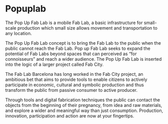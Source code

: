 # Popuplab

The Pop Up Fab Lab is a mobile Fab Lab, a basic infrastructure for small-scale production which small size allows movement and transportation to any location.

The Pop Up Fab Lab concept is to bring the Fab Lab to the public when the public cannot reach the Fab Lab. Pop up Fab Lab seeks to expand the potential of Fab Labs beyond spaces that can perceived as “for connoisseurs” and reach a wider audience. The Pop Up Fab Lab is inserted into the logic of a larger project called Fab City.

The Fab Lab Barcelona has long worked in the Fab City project, an ambitious bet that aims to provide tools to enable citizens to actively participate in economic, cultural and symbolic production and thus transform the public from passive consumer to active producer.

Through tools and digital fabrication techniques the public can contact the objects from the beginning of their pregnancy, from idea and raw materials, and explore a wider and meaningful way than just consumption. Production, innovation, participation and action are now at your fingertips.
